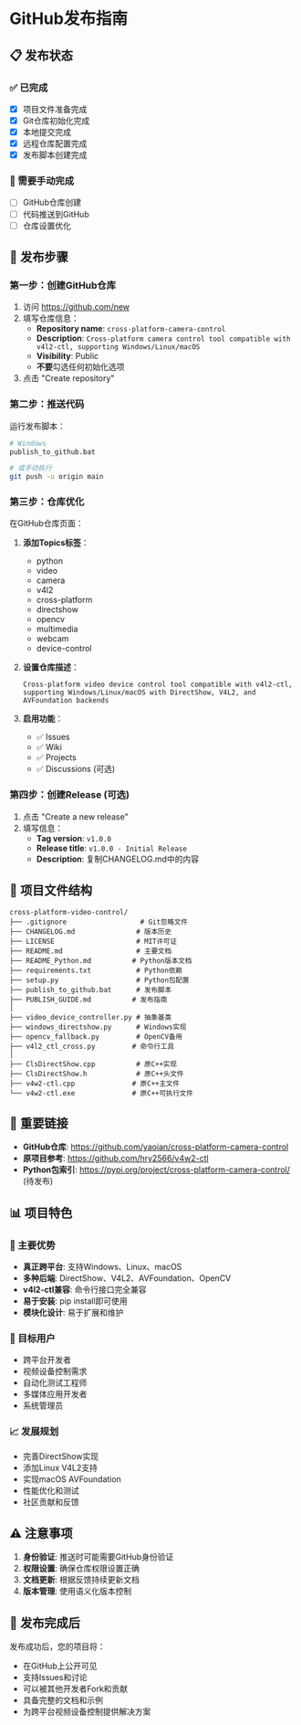 # GitHub发布指南

## 📋 发布状态

### ✅ 已完成
- [x] 项目文件准备完成
- [x] Git仓库初始化完成
- [x] 本地提交完成
- [x] 远程仓库配置完成
- [x] 发布脚本创建完成

### 🔄 需要手动完成
- [ ] GitHub仓库创建
- [ ] 代码推送到GitHub
- [ ] 仓库设置优化

## 🚀 发布步骤

### 第一步：创建GitHub仓库
1. 访问 https://github.com/new
2. 填写仓库信息：
   - **Repository name**: `cross-platform-camera-control`
   - **Description**: `Cross-platform camera control tool compatible with v4l2-ctl, supporting Windows/Linux/macOS`
   - **Visibility**: Public
   - **不要**勾选任何初始化选项
3. 点击 "Create repository"

### 第二步：推送代码
运行发布脚本：
```bash
# Windows
publish_to_github.bat

# 或手动执行
git push -u origin main
```

### 第三步：仓库优化
在GitHub仓库页面：

1. **添加Topics标签**：
   - python
   - video
   - camera
   - v4l2
   - cross-platform
   - directshow
   - opencv
   - multimedia
   - webcam
   - device-control

2. **设置仓库描述**：
   ```
   Cross-platform video device control tool compatible with v4l2-ctl, supporting Windows/Linux/macOS with DirectShow, V4L2, and AVFoundation backends
   ```

3. **启用功能**：
   - ✅ Issues
   - ✅ Wiki
   - ✅ Projects
   - ✅ Discussions (可选)

### 第四步：创建Release (可选)
1. 点击 "Create a new release"
2. 填写信息：
   - **Tag version**: `v1.0.0`
   - **Release title**: `v1.0.0 - Initial Release`
   - **Description**: 复制CHANGELOG.md中的内容

## 📁 项目文件结构

```
cross-platform-video-control/
├── .gitignore                  # Git忽略文件
├── CHANGELOG.md               # 版本历史
├── LICENSE                    # MIT许可证
├── README.md                  # 主要文档
├── README_Python.md          # Python版本文档
├── requirements.txt           # Python依赖
├── setup.py                   # Python包配置
├── publish_to_github.bat      # 发布脚本
├── PUBLISH_GUIDE.md          # 发布指南
│
├── video_device_controller.py # 抽象基类
├── windows_directshow.py      # Windows实现
├── opencv_fallback.py         # OpenCV备用
├── v4l2_ctl_cross.py         # 命令行工具
│
├── ClsDirectShow.cpp          # 原C++实现
├── ClsDirectShow.h            # 原C++头文件
├── v4w2-ctl.cpp              # 原C++主文件
└── v4w2-ctl.exe              # 原C++可执行文件
```

## 🔗 重要链接

- **GitHub仓库**: https://github.com/yaoian/cross-platform-camera-control
- **原项目参考**: https://github.com/hry2566/v4w2-ctl
- **Python包索引**: https://pypi.org/project/cross-platform-camera-control/ (待发布)

## 📊 项目特色

### 🌟 主要优势
- **真正跨平台**: 支持Windows、Linux、macOS
- **多种后端**: DirectShow、V4L2、AVFoundation、OpenCV
- **v4l2-ctl兼容**: 命令行接口完全兼容
- **易于安装**: pip install即可使用
- **模块化设计**: 易于扩展和维护

### 🎯 目标用户
- 跨平台开发者
- 视频设备控制需求
- 自动化测试工程师
- 多媒体应用开发者
- 系统管理员

### 📈 发展规划
- 完善DirectShow实现
- 添加Linux V4L2支持
- 实现macOS AVFoundation
- 性能优化和测试
- 社区贡献和反馈

## ⚠️ 注意事项

1. **身份验证**: 推送时可能需要GitHub身份验证
2. **权限设置**: 确保仓库权限设置正确
3. **文档更新**: 根据反馈持续更新文档
4. **版本管理**: 使用语义化版本控制

## 🎉 发布完成后

发布成功后，您的项目将：
- 在GitHub上公开可见
- 支持Issues和讨论
- 可以被其他开发者Fork和贡献
- 具备完整的文档和示例
- 为跨平台视频设备控制提供解决方案
